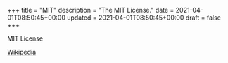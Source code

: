 +++
title = "MIT"
description = "The MIT License."
date = 2021-04-01T08:50:45+00:00
updated = 2021-04-01T08:50:45+00:00
draft = false
+++

MIT License

[Wikipedia](https://en.wikipedia.org/wiki/MIT_License)
